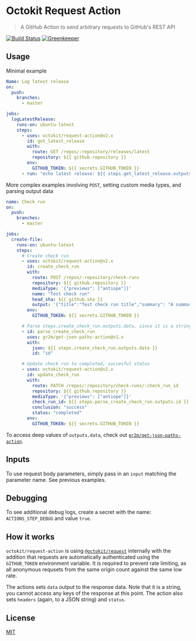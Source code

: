 # Octokit Request Action

> A GitHub Action to send arbitrary requests to GitHub's REST API

[![Build Status](https://github.com/octokit/request-action/workflows/Test/badge.svg)](https://github.com/octokit/request-action/actions)
[![Greenkeeper](https://badges.greenkeeper.io/octokit/request-action.svg)](https://greenkeeper.io/)

## Usage

Minimal example

```yml
Name: Log latest release
on:
  push:
    branches:
      - master

jobs:
  logLatestRelease:
    runs-on: ubuntu-latest
    steps:
      - uses: octokit/request-action@v2.x
        id: get_latest_release
        with:
          route: GET /repos/:repository/releases/latest
          repository: ${{ github.repository }}
        env:
          GITHUB_TOKEN: ${{ secrets.GITHUB_TOKEN }}
      - run: "echo latest release: ${{ steps.get_latest_release.outputs.data }}"
```

More complex examples involving `POST`, setting custom media types, and parsing output data

```yml
name: Check run
on:
  push:
    branches:
      - master

jobs:
  create-file:
    runs-on: ubuntu-latest
    steps:
      # Create check run
      - uses: octokit/request-action@v2.x
        id: create_check_run
        with:
          route: POST /repos/:repository/check-runs
          repository: ${{ github.repository }}
          mediaType: '{"previews": ["antiope"]}'
          name: "Test check run"
          head_sha: ${{ github.sha }}
          output: '{"title":"Test check run title","summary": "A summary of the test check run", "images": [{"alt": "Test image", "image_url": "https://octodex.github.com/images/jetpacktocat.png"}]}'
        env:
          GITHUB_TOKEN: ${{ secrets.GITHUB_TOKEN }}

      # Parse steps.create_check_run.outputs.data, since it is a string
      - id: parse_create_check_run
        uses: gr2m/get-json-paths-action@v1.x
        with:
          json: ${{ steps.create_check_run.outputs.data }}
          id: "id"

      # Update check run to completed, succesful status
      - uses: octokit/request-action@v2.x
        id: update_check_run
        with:
          route: PATCH /repos/:repository/check-runs/:check_run_id
          repository: ${{ github.repository }}
          mediaType: '{"previews": ["antiope"]}'
          check_run_id: ${{ steps.parse_create_check_run.outputs.id }}
          conclusion: "success"
          status: "completed"
        env:
          GITHUB_TOKEN: ${{ secrets.GITHUB_TOKEN }}
```

To access deep values of `outputs.data`, check out [`gr2m/get-json-paths-action`](https://github.com/gr2m/get-json-paths-action).

## Inputs

To use request body parameters, simply pass in an `input` matching the parameter name. See previous examples.

## Debugging

To see additional debug logs, create a secret with the name: `ACTIONS_STEP_DEBUG` and value `true`.

## How it works

`octokit/request-action` is using [`@octokit/request`](https://github.com/octokit/request.js/) internally with the addition
that requests are automatically authenticated using the `GITHUB_TOKEN` environment variable. It is required to prevent rate limiting, as all anonymous requsets from the same origin count against the same low rate.

The actions sets `data` output to the response data. Note that it is a string, you cannot access any keys of the response at this point. The action also sets `headers` (again, to a JSON string) and `status`.

## License

[MIT](LICENSE)
